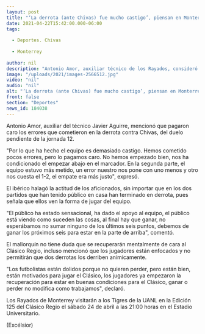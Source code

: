 ```yaml
---
layout: post
title: "‘La derrota (ante Chivas) fue mucho castigo’, piensan en Monterrey"
date: 2021-04-22T15:42:00.000-06:00
tags:
  
  - Deportes. Chivas
  
  - Monterrey
  
author: nil
description: "Antonio Amor, auxiliar técnico de los Rayados, consideró que no merecían caer ante Chivas y un empate el resultado justo"
image: "/uploads/2021/images-2566512.jpg"
video: "nil"
audio: "nil"
alt: "‘La derrota (ante Chivas) fue mucho castigo’, piensan en Monterrey"
front: false
section: "Deportes"
news_id: 184038
---
```


Antonio Amor, auxiliar del técnico Javier Aguirre, mencionó que pagaron caro los errores que cometieron en la derrota contra Chivas, del duelo pendiente de la jornada 12. 

"Por lo que ha hecho el equipo es demasiado castigo. Hemos cometido pocos errores, pero lo pagamos caro. No hemos empezado bien, nos ha condicionado el empezar abajo en el marcador. En la segunda parte, el equipo estuvo más metido, un error nuestro nos pone con uno menos y otro nos cuesta el 1-2, el empate era más justo", expresó. 

El ibérico halagó la actitud de los aficionados, sin importar que en los dos partidos que han tenido público en casa han terminado en derrota, pues señala que ellos ven la forma de jugar del equipo. 

"El público ha estado sensacional, ha dado el apoyo al equipo, el público está viendo como suceden las cosas, al final hay que ganar, no esperábamos no sumar ninguno de los últimos seis puntos, debemos de ganar los próximos seis para estar en la parte de arriba", comentó. 

El mallorquín no tiene duda que se recuperarán mentalmente de cara al Clásico Regio, incluso mencionó que los jugadores están enfocados y no permitirán que dos derrotas los derriben anímicamente. 

"Los futbolistas están dolidos porque no quieren perder, pero están bien, están motivados para jugar el Clásico, los jugadores ya empezaron la recuperación para estar en buenas condiciones para el Clásico, ganar o perder no modifica como trabajamos", declaró. 

Los Rayados de Monterrey visitarán a los Tigres de la UANL en la Edición 125 del Clásico Regio el sábado 24 de abril a las 21:00 horas en el Estadio Universitario. 

(Excélsior)